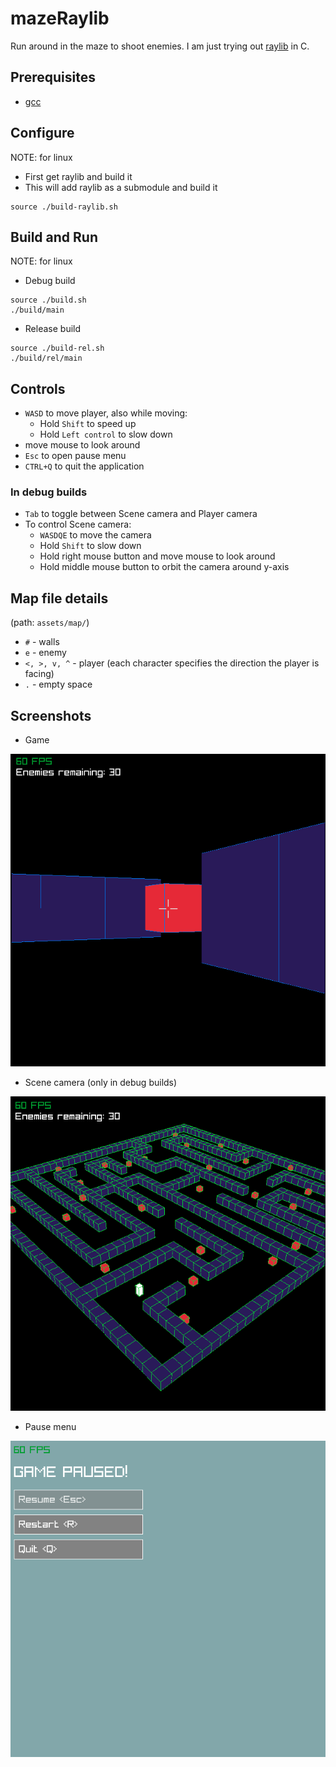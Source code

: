 # mazeRaylib
Run around in the maze to shoot enemies. I am just trying out [raylib](https://www.raylib.com/) in C. 

## Prerequisites
- [gcc](https://gcc.gnu.org/)

## Configure
NOTE: for linux
- First get raylib and build it
- This will add raylib as a submodule and build it
```
source ./build-raylib.sh
```

## Build and Run
NOTE: for linux
- Debug build
```
source ./build.sh
./build/main
```
- Release build
```
source ./build-rel.sh
./build/rel/main
```

## Controls
- `WASD` to move player, also while moving:
    - Hold `Shift` to speed up
    - Hold `Left control` to slow down
- move mouse to look around
- `Esc` to open pause menu
- `CTRL+Q` to quit the application

### In debug builds
- `Tab` to toggle between Scene camera and Player camera
- To control Scene camera:
    - `WASDQE` to move the camera
    - Hold `Shift` to slow down
    - Hold right mouse button and move mouse to look around
    - Hold middle mouse button to orbit the camera around y-axis

## Map file details
(path: `assets/map/`)
- `#` - walls
- `e` - enemy
- `<, >, v, ^` - player (each character specifies the direction the player is facing)
- `.` - empty space

## Screenshots
- Game
<img src="img/game.png">

- Scene camera (only in debug builds)
<img src="img/maze.png">

- Pause menu
<img src="img/pause-menu.png">
